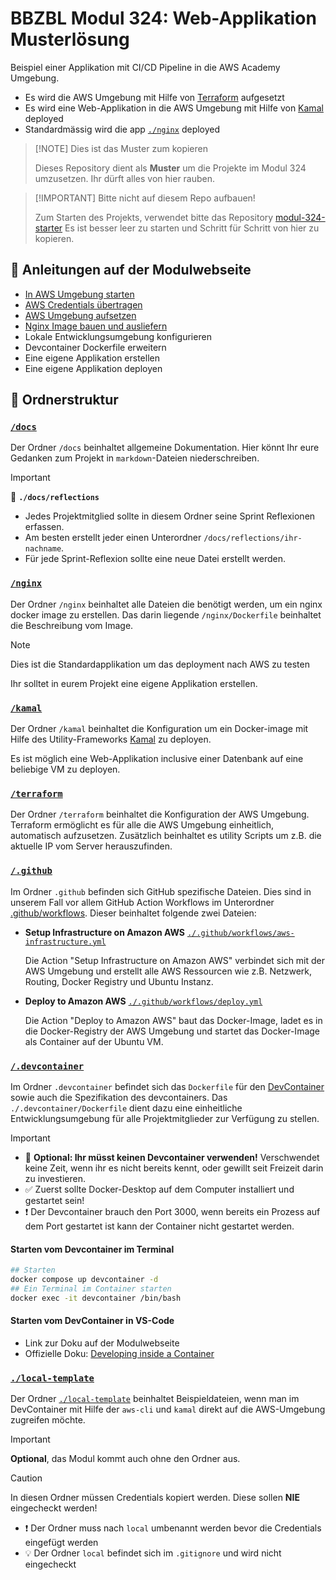 # BBZBL Modul 324: Web-Applikation Musterlösung

Beispiel einer Applikation mit CI/CD Pipeline in die AWS Academy Umgebung.

- Es wird die AWS Umgebung mit Hilfe von [Terraform](https://developer.hashicorp.com/terraform/intro) aufgesetzt
- Es wird eine Web-Applikation in die AWS Umgebung mit Hilfe von [Kamal](https://kamal-deploy.org/) deployed
- Standardmässig wird die app [`./nginx`](./nginx) deployed

> [!NOTE] Dies ist das Muster zum kopieren
>
> Dieses Repository dient als **Muster** um die Projekte im Modul 324 umzusetzen.
> Ihr dürft alles von hier rauben.

> [!IMPORTANT] Bitte nicht auf diesem Repo aufbauen!
>
> Zum Starten des Projekts, verwendet bitte das Repository [modul-324-starter](https://github.com/herrhodel/modul-324-starter)
> Es ist besser leer zu starten und Schritt für Schritt von hier zu kopieren.

## :information_desk_person: Anleitungen auf der Modulwebseite

- [In AWS Umgebung starten](https://codingluke.github.io/bbzbl-modul-324/docs/lektionen/woche01/aufgabe-amazon-aws-umgebung-starten)
- [AWS Credentials übertragen](https://codingluke.github.io/bbzbl-modul-324/docs/lektionen/woche01/nginx-example-klonen#aws-credentials-in-repository-environment-variablen-%C3%BCbertragen)
- [AWS Umgebung aufsetzen](https://codingluke.github.io/bbzbl-modul-324/docs/lektionen/woche01/aufgabe-nginx-example-klonen#amazon-aws-infrastruktur-aufsetzten)
- [Nginx Image bauen und ausliefern](https://codingluke.github.io/bbzbl-modul-324/docs/lektionen/woche01/aufgabe-nginx-example-klonen#nginx-image-bauen-und-ausliefern-deployen)
- Lokale Entwicklungsumgebung konfigurieren
- Devcontainer Dockerfile erweitern
- Eine eigene Applikation erstellen
- Eine eigene Applikation deployen

## :file_folder: Ordnerstruktur

### [`/docs`](./docs/README.md)

Der Ordner `/docs` beinhaltet allgemeine Dokumentation. Hier könnt Ihr eure Gedanken
zum Projekt in `markdown`-Dateien niederschreiben.

> [!IMPORTANT]
> :file_folder: **`./docs/reflections`**
>
> - Jedes Projektmitglied sollte in diesem Ordner seine Sprint Reflexionen erfassen.
> - Am besten erstellt jeder einen Unterordner `/docs/reflections/ihr-nachname`.
> - Für jede Sprint-Reflexion sollte eine neue Datei erstellt werden.

### [`/nginx`](./nginx)

Der Ordner `/nginx` beinhaltet alle Dateien die benötigt werden, um ein nginx docker image zu erstellen.
Das darin liegende `/nginx/Dockerfile` beinhaltet die Beschreibung vom Image.

> [!NOTE]
> Dies ist die Standardapplikation um das deployment nach AWS zu testen

Ihr solltet in eurem Projekt eine eigene Applikation erstellen.

### [`/kamal`](./kamal/README.md)

Der Ordner `/kamal` beinhaltet die Konfiguration um ein Docker-image mit Hilfe des
Utility-Frameworks [Kamal](https://kamal-deploy.org/) zu deployen.

Es ist möglich eine Web-Applikation inclusive einer Datenbank auf eine beliebige VM zu deployen.

### [`/terraform`](./terraform/README.md)

Der Ordner `/terraform` beinhaltet die Konfiguration der AWS Umgebung. Terraform ermöglicht es für alle
die AWS Umgebung einheitlich, automatisch aufzusetzen. Zusätzlich beinhaltet es utility Scripts um z.B.
die aktuelle IP vom Server herauszufinden.

### [`/.github`](./.github)

Im Ordner `.github` befinden sich GitHub spezifische Dateien. Dies sind in unserem Fall vor allem
GitHub Action Workflows im Unterordner [.github/workflows](./.github/workflows).
Dieser beinhaltet folgende zwei Dateien:

- **Setup Infrastructure on Amazon AWS** [`./.github/workflows/aws-infrastructure.yml`](./.github/workflows/aws-infrastructure.yml)

  Die Action "Setup Infrastructure on Amazon AWS" verbindet sich mit der AWS Umgebung und erstellt
  alle AWS Ressourcen wie z.B. Netzwerk, Routing, Docker Registry und Ubuntu Instanz.

- **Deploy to Amazon AWS** [`./.github/workflows/deploy.yml`](./.github/workflows/deploy.yml)

  Die Action "Deploy to Amazon AWS" baut das Docker-Image, ladet es in die Docker-Registry der AWS Umgebung
  und startet das Docker-Image als Container auf der Ubuntu VM.

### [`/.devcontainer`](./.devcontainer)

Im Ordner `.devcontainer` befindet sich das `Dockerfile` für den [DevContainer](https://containers.dev/) sowie auch die Spezifikation des devcontainers.
Das `./.devcontainer/Dockerfile` dient dazu eine einheitliche Entwicklungsumgebung für alle Projektmitglieder zur Verfügung zu stellen.

> [!IMPORTANT]
>
> - 🛝 **Optional: Ihr müsst keinen Devcontainer verwenden!** Verschwendet keine Zeit, wenn ihr es nicht bereits kennt, oder gewillt seit Freizeit darin zu investieren.
> - ✅ Zuerst sollte Docker-Desktop auf dem Computer installiert und gestartet sein!
> - ❗ Der Devcontainer brauch den Port 3000, wenn bereits ein Prozess auf dem Port gestartet ist kann der Container nicht gestartet werden.

#### Starten vom Devcontainer im Terminal

```bash
## Starten
docker compose up devcontainer -d
## Ein Terminal im Container starten
docker exec -it devcontainer /bin/bash
```

#### Starten vom DevContainer in VS-Code

- Link zur Doku auf der Modulwebseite
- Offizielle Doku: [Developing inside a Container](https://code.visualstudio.com/docs/devcontainers/containers)

### [`./local-template`](./local-template)

Der Ordner [`./local-template`](./local-template) beinhaltet Beispieldateien, wenn man im DevContainer mit Hilfe
der `aws-cli` und `kamal` direkt auf die AWS-Umgebung zugreifen möchte.

> [!IMPORTANT]
>
> **Optional**, das Modul kommt auch ohne den Ordner aus.

> [!CAUTION]
> In diesen Ordner müssen Credentials kopiert werden. Diese sollen **NIE** eingecheckt werden!
>
> - :exclamation: Der Ordner muss nach `local` umbenannt werden bevor die Credentials eingefügt werden
> - :bulb: Der Ordner `local` befindet sich im `.gitignore` und wird nicht eingecheckt

